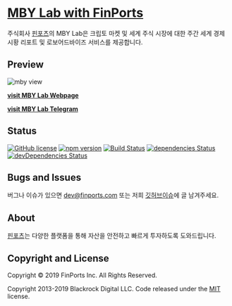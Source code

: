 # [MBY Lab with FinPorts](https://mby.finports.com)

주식회사 [핀포츠](https://finports.com)의 MBY Lab은 크립토 마켓 및 세계 주식 시장에 대한 주간 세계 경제 시황 리포트 및 로보어드바이즈 서비스를 제공합니다.

## Preview

![mby view](https://user-images.githubusercontent.com/13456532/66970806-a6db6680-f0c9-11e9-8782-48de1bca277e.png)

**[visit MBY Lab Webpage](https://mby.finports.com)**

**[visit MBY Lab Telegram](https://t.me/joinchat/AAAAAEWQibyaOOl-fp3HaQ)**

## Status

[![GitHub license](https://img.shields.io/badge/license-MIT-blue.svg)](https://raw.githubusercontent.com/BlackrockDigital/startbootstrap-new-age/master/LICENSE)
[![npm version](https://img.shields.io/npm/v/startbootstrap-new-age.svg)](https://www.npmjs.com/package/startbootstrap-new-age)
[![Build Status](https://travis-ci.org/BlackrockDigital/startbootstrap-new-age.svg?branch=master)](https://travis-ci.org/BlackrockDigital/startbootstrap-new-age)
[![dependencies Status](https://david-dm.org/BlackrockDigital/startbootstrap-new-age/status.svg)](https://david-dm.org/BlackrockDigital/startbootstrap-new-age)
[![devDependencies Status](https://david-dm.org/BlackrockDigital/startbootstrap-new-age/dev-status.svg)](https://david-dm.org/BlackrockDigital/startbootstrap-new-age?type=dev)

## Bugs and Issues

버그나 이슈가 있으면 dev@finports.com 또는 저희 [깃허브이슈](https://github.com/finports/MBY_Webpage/issues)에 글 남겨주세요.

## About

[핀포츠](https://finports.com)는 다양한 플랫폼을 통해 자산을 안전하고 빠르게 투자하도록 도와드립니다.

## Copyright and License

Copyright © 2019 FinPorts Inc. All Rights Reserved.

Copyright 2013-2019 Blackrock Digital LLC. Code released under the [MIT](https://github.com/BlackrockDigital/startbootstrap-new-age/blob/gh-pages/LICENSE) license.
